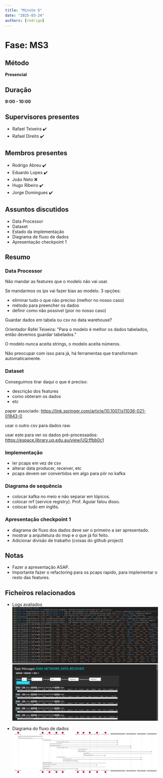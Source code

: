```yaml
---
title: "Minute 6"
date: "2025-03-24"
authors: [rodrigo]
---
```


# Fase: MS3

## Método
**Presencial**

## Duração
**9:00 - 10:00**

## Supervisores presentes
- Rafael Teixeira ✔️
- Rafael Direito ✔️

## Membros presentes
- Rodrigo Abreu ✔️
- Eduardo Lopes ✔️
- João Neto ❌
- Hugo Ribeiro ✔️
- Jorge Domingues ✔️

## Assuntos discutidos
- Data Processor
- Dataset
- Estado da implementação
- Diagrama de fluxo de dados
- Apresentação checkpoint 1

## Resumo

### Data Processor

Não mandar as features que o modelo não vai usar.

Se mandarmos os ips vai fazer bias ao modelo.
3 opções:
- eliminar tudo o que não preciso (melhor no nosso caso)
- método para preencher os dados 
- definir como não possivel (pior no nosso caso)

Guardar dados em tabela ou csv no data warehouse?

Orientador Rafel Teixeira: "Para o modelo é melhor os dados tabelados, então devemos guardar tabelados."

O modelo nunca aceita strings, o modelo aceita números.

Não preocupar com isso para já, há ferramentas que transformam automaticamente.


### Dataset
Conseguimos tirar daqui o que é preciso:
- descrição dos features
- como obteram os dados
- etc

paper associado: https://link.springer.com/article/10.1007/s11036-021-01843-0

usar o outro csv para dados raw.

usar este para ver os dados pré-processados: https://espace.library.uq.edu.au/view/UQ:ffbb0c1

### Implementação
- ler pcaps em vez de csv
- alterar data producer, receiver, etc
- pcaps devem ser convertidos em algo para pôr no kafka

### Diagrama de sequência
- colocar kafka no meio e não separar em tópicos.
- colocar nrf (service registry). Prof. Aguiar falou disso.
- colocar tudo em inglês.

### Apresentação checkpoint 1
- diagrama de fluxo dos dados deve ser o primeiro a ser apresentado.
- mostrar a arquitetura do mvp e o que já foi feito.
- Adicionar divisão de trabalho (coisas do github project)

## Notas
- Fazer a apresentação ASAP.
- Importante fazer o refactoring para os pcaps rapido, para implementar o resto das features.

## Ficheiros relacionados
- Logs avaliados
![logs python](image-1.png)
![kafdrop](image-2.png)

- Diagrama do fluxo de dados
![data flow diagram](image.png)